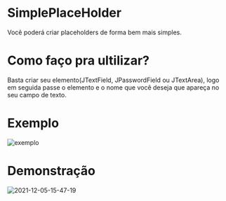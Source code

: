 # SimplePlaceHolder
Você poderá criar placeholders de forma bem mais simples.

# Como faço pra ultilizar?
Basta criar seu elemento(JTextField, JPasswordField ou JTextArea), logo em seguida passe o elemento e o nome que você deseja que apareça no seu campo de texto.

# Exemplo
![exemplo](https://user-images.githubusercontent.com/47366440/144759329-2c639759-d5b0-4823-a871-7d78d796357a.PNG)

# Demonstração
![2021-12-05-15-47-19](https://user-images.githubusercontent.com/47366440/144759471-eee08c69-e7cc-47a6-abef-b304499b24cf.gif)
